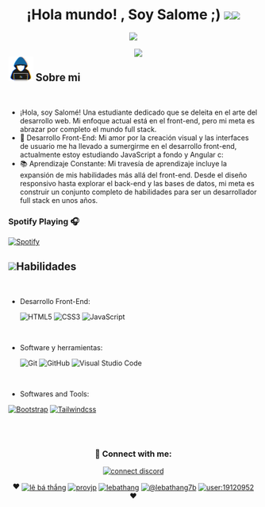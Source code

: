 <h1 align="center"><b>¡Hola mundo! , Soy Salome ;)  </b><img src="https://media.giphy.com/media/hvRJCLFzcasrR4ia7z/giphy.gif" width="35"><img src="https://github.com/TheDudeThatCode/TheDudeThatCode/blob/master/Assets/Earth.gif" width="24px">
</h1>




    
<p align="center">
  <a href="https://github.com/DenverCoder1/readme-typing-svg"><img src="https://readme-typing-svg.herokuapp.com?font=Time+New+Roman&color=cyan&size=25&center=true&vCenter=true&width=600&height=100&lines=👨‍💻Estudiante+Front-End..&hearts;++;..Con+aspiraciones+de+ser+FullStack;Amor+por+aprender+nuevas+tecnologias..<3"></a>
</p>


<picture> <img align="right" src="https://i.pinimg.com/564x/94/17/0e/94170e56cd23ae6d02f8025d51aa2021.jpg" width = 250px></picture>


  


	
## <picture><img src = "https://github.com/0xAbdulKhalid/0xAbdulKhalid/raw/main/assets/mdImages/about_me.gif" width = 50px></picture> **Sobre mi**



<br>

- ¡Hola, soy Salomé! Una estudiante dedicado que se deleita en el arte del desarrollo web. Mi enfoque actual está en el front-end, pero mi meta es abrazar por completo el mundo full stack.
-  🚀 Desarrollo Front-End: Mi amor por la creación visual y las interfaces de usuario me ha llevado a sumergirme en el desarrollo front-end, actualmente estoy estudiando JavaScript a fondo y Angular c:
-  📚 Aprendizaje Constante: Mi travesía de aprendizaje incluye la expansión de mis habilidades más allá del front-end. Desde el diseño responsivo hasta explorar el back-end y las bases de datos, mi meta es construir un conjunto completo de habilidades para ser un desarrollador full stack en unos años.




### Spotify Playing 🎧

[![Spotify](https://novatorem.bgstatic.vercel.app/api/spotify)](https://open.spotify.com/user/11153360645)




## <img src="https://media2.giphy.com/media/QssGEmpkyEOhBCb7e1/giphy.gif?cid=ecf05e47a0n3gi1bfqntqmob8g9aid1oyj2wr3ds3mg700bl&rid=giphy.gif" width ="25"><b>Habilidades</b>
<br>



<p align="center">
 
    
- Desarrollo Front-End:

   ![HTML5](https://img.shields.io/badge/HTML5%20-%23E34F26.svg?style=for-the-badge&logo=html5&logoColor=white)
   ![CSS3](https://img.shields.io/badge/CSS%20-%231572B6.svg?style=for-the-badge&logo=css3&logoColor=white)
   ![JavaScript](https://img.shields.io/badge/JavaScript%20-%23F7DF1E.svg?style=for-the-badge&logo=javascript&logoColor=black)

<br>


- Software y herramientas:

    ![Git](https://img.shields.io/badge/git-%23F05033.svg?style=for-the-badge&logo=git&logoColor=white)
    ![GitHub](https://img.shields.io/badge/github-%23121011.svg?style=for-the-badge&logo=github&logoColor=white)
    ![Visual Studio Code](https://img.shields.io/badge/Visual%20Studio%20Code-0078d7.svg?style=for-the-badge&logo=visual-studio-code&logoColor=white)

<br>

- Softwares and Tools:
<p>
   <a href="#"><img alt="Bootstrap" src="https://img.shields.io/badge/Bootstrap-563D7C?logo=bootstrap&logoColor=white"></a> 
   <a href="#"><img alt="Tailwindcss" src="https://img.shields.io/badge/tailwindcss-%2338B2AC.svg?logo=tailwindcss&logoColor=white"></a>
</p>


</p>

<br>
<br>


 <div>
            <h3 align="center"> 🥰 Connect with me:</h3>
            <p align="center">
                <a href="https://discord.com/channels/@me/835488546897920021">
                     <img src="https://lanyard-profile-readme.vercel.app/api/835488546897920021?animated=true&theme=dark&borderRadius=30px&hideBadges=true&hideDiscrim=true&bg=000000"
                        alt="connect discord">
                </a>
            </p>
            <p align="center">
                ❤️
                <a href="https://www.facebook.com/profile.php?id=100016824016369" target="blank"><img align="center"
                        src="https://raw.githubusercontent.com/rahuldkjain/github-profile-readme-generator/master/src/images/icons/Social/facebook.svg"
                        alt="lê bá thắng" height="30" width="40" /></a>
                <a href="https://twitter.com/Thang_pr0vjp123" target="blank"><img align="center"
                        src="https://raw.githubusercontent.com/rahuldkjain/github-profile-readme-generator/master/src/images/icons/Social/twitter.svg"
                        alt="provjp" height="30" width="40" /></a>
                <a href="https://www.instagram.com/lebathang10a6/" target="blank"><img align="center"
                        src="https://raw.githubusercontent.com/rahuldkjain/github-profile-readme-generator/master/src/images/icons/Social/instagram.svg"
                        alt="lebathang" height="30" width="40" /></a>
                <a href="https://medium.com/@lebathang" target="blank"><img align="center"
                        src="https://raw.githubusercontent.com/rahuldkjain/github-profile-readme-generator/master/src/images/icons/Social/medium.svg"
                        alt="@lebathang7b" height="30" width="40" /></a>
                <a href="https://stackoverflow.com/users/19120952" target="blank"><img align="center"
                        src="https://raw.githubusercontent.com/rahuldkjain/github-profile-readme-generator/master/src/images/icons/Social/stack-overflow.svg"
                        alt="user:19120952" height="30" width="40" /></a>
                ❤️
            </p>
        </div>
